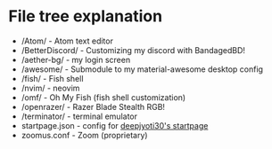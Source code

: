 # File tree explanation

- /Atom/ - Atom text editor
- /BetterDiscord/ - Customizing my discord with BandagedBD!
- /aether-bg/ - my login screen
- /awesome/ - Submodule to my material-awesome desktop config
- /fish/ - Fish shell
- /nvim/ - neovim
- /omf/ - Oh My Fish (fish shell customization)
- /openrazer/ - Razer Blade Stealth RGB!
- /terminator/ - terminal emulator
- startpage.json - config for [deepjyoti30's startpage](https://github.com/deepjyoti30/startpage)
- zoomus.conf - Zoom (proprietary)
